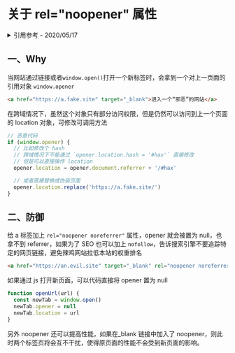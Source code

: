# 关于 rel="noopener" 属性

<details>
<summary>引用参考 - 2020/05/17</summary>

- [危险的 target="\_blank" 与 “opener”](https://mp.weixin.qq.com/s/T4jQUdS-rar7hr2EWilJrw) _- 创宇前端 2018-03-06_
- [About rel=noopener](https://mathiasbynens.github.io/rel-noopener/)

</details>

## 一、Why

当网站通过链接或者`window.open()`打开一个新标签时，会拿到一个对上一页面的引用对象 `window.opener`

```html
<a href="https://a.fake.site" target="_blank">进入一个“邪恶”的网站</a>
```

在跨域情况下，虽然这个对象只有部分访问权限，但是仍然可以访问到上一个页面的 location 对象，可修改可调用方法

```js
// 恶意代码
if (window.opener) {
  // 比如修改个 hash
  // 跨域情况下不能通过 `opener.location.hash = '#hax'` 直接修改
  // 但是可以直接操作 location
  opener.location = opener.document.referrer + '/#hax'

  // 或者直接替换成伪装页面
  opener.location.replace('https://a.fake.site/')
}
```

## 二、防御

给 a 标签加上 `rel="noopener noreferrer"` 属性，opener 就会被置为 null，也拿不到 referrer，如果为了 SEO 也可以加上 `nofollow`，告诉搜索引擎不要追踪特定的网页链接，避免辣鸡网站拉低本站的权重排名

```html
<a href="https://an.evil.site" target="_blank" rel="noopener noreferrer nofollow">进入一个“邪恶”的网站</a>
```

如果通过 js 打开新页面，可以代码直接将 opener 置为 null

```js
function openUrl(url) {
  const newTab = window.open()
  newTab.opener = null
  newTab.location = url
}
```

另外 noopener 还可以提高性能，如果在\_blank 链接中加入了 noopener，则此时两个标签页将会互不干扰，使得原页面的性能不会受到新页面的影响。
